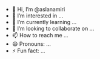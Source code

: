 - 👋 Hi, I’m @aslanamiri
- 👀 I’m interested in ...
- 🌱 I’m currently learning ...
- 💞️ I’m looking to collaborate on ...
- 📫 How to reach me ...
- 😄 Pronouns: ...
- ⚡ Fun fact: ...

<!---
aslanamiri/aslanamiri is a ✨ special ✨ repository because its `README.md` (this file) appears on your GitHub profile.
You can click the Preview link to take a look at your changes.
--->

